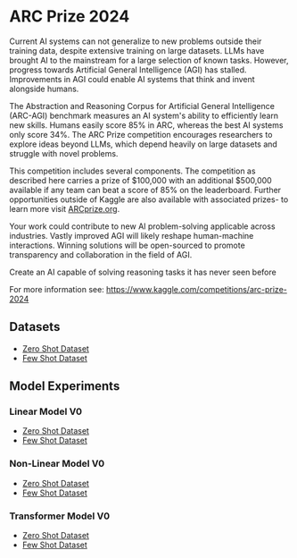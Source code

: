 # ARC Prize 2024

Current AI systems can not generalize to new problems outside their training data, despite extensive training on large datasets. LLMs have brought AI to the mainstream for a large selection of known tasks. However, progress towards Artificial General Intelligence (AGI) has stalled. Improvements in AGI could enable AI systems that think and invent alongside humans.

The Abstraction and Reasoning Corpus for Artificial General Intelligence (ARC-AGI) benchmark measures an AI system's ability to efficiently learn new skills. Humans easily score 85% in ARC, whereas the best AI systems only score 34%. The ARC Prize competition encourages researchers to explore ideas beyond LLMs, which depend heavily on large datasets and struggle with novel problems.

This competition includes several components. The competition as described here carries a prize of $100,000 with an additional $500,000 available if any team can beat a score of 85% on the leaderboard. Further opportunities outside of Kaggle are also available with associated prizes- to learn more visit [ARCprize.org](https://arcprize.org/).

Your work could contribute to new AI problem-solving applicable across industries. Vastly improved AGI will likely reshape human-machine interactions. Winning solutions will be open-sourced to promote transparency and collaboration in the field of AGI.

Create an AI capable of solving reasoning tasks it has never seen before

For more information see: https://www.kaggle.com/competitions/arc-prize-2024

## Datasets

- [Zero Shot Dataset](Explore-ZeroShotDataset.ipynb)
- [Few Shot Dataset](Explore-FewShotDataset.ipynb)

## Model Experiments

### Linear Model V0

- [Zero Shot Dataset](LinearModelV0-ZeroShotDataset.ipynb)
- [Few Shot Dataset](LinearModelV0-FewShotDataset.ipynb)

### Non-Linear Model V0

- [Zero Shot Dataset](NonLinearModelV0-ZeroShotDataset.ipynb)
- [Few Shot Dataset](NonLinearModelV0-FewShotDataset.ipynb)

### Transformer Model V0

- [Zero Shot Dataset](TransformerModelV0-ZeroShotDataset.ipynb)
- [Few Shot Dataset](TransformerModelV0-FewShotDataset.ipynb)

